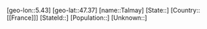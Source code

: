 ﻿---
location: [47.37,5.43]
type: City
tags:
- geo/City


SpocWebEntityId: 34740
isDeleted: false
confidential: public

---
[geo-lon::5.43]
[geo-lat::47.37]
[name::Talmay]
[State::]
[Country::[[France]]]
[StateId::]
[Population::]
[Unknown::]

